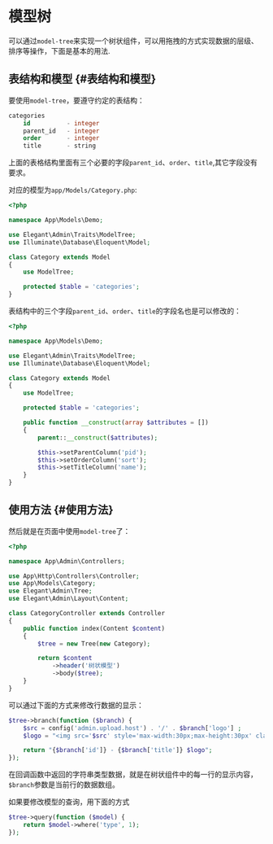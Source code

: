 # 模型树

可以通过`model-tree`来实现一个树状组件，可以用拖拽的方式实现数据的层级、排序等操作，下面是基本的用法.

## 表结构和模型 {#表结构和模型}

要使用`model-tree`，要遵守约定的表结构：

```sql
categories
    id          - integer
    parent_id   - integer
    order       - integer
    title       - string
```

上面的表格结构里面有三个必要的字段`parent_id`、`order`、`title`,其它字段没有要求。

对应的模型为`app/Models/Category.php`:

```php
<?php

namespace App\Models\Demo;

use Elegant\Admin\Traits\ModelTree;
use Illuminate\Database\Eloquent\Model;

class Category extends Model
{
    use ModelTree;

    protected $table = 'categories';
}
```

表结构中的三个字段`parent_id`、`order`、`title`的字段名也是可以修改的：

```php
<?php

namespace App\Models\Demo;

use Elegant\Admin\Traits\ModelTree;
use Illuminate\Database\Eloquent\Model;

class Category extends Model
{
    use ModelTree;

    protected $table = 'categories';

    public function __construct(array $attributes = [])
    {
        parent::__construct($attributes);

        $this->setParentColumn('pid');
        $this->setOrderColumn('sort');
        $this->setTitleColumn('name');
    }
}
```

## 使用方法 {#使用方法}

然后就是在页面中使用`model-tree`了：

```php
<?php

namespace App\Admin\Controllers;

use App\Http\Controllers\Controller;
use App\Models\Category;
use Elegant\Admin\Tree;
use Elegant\Admin\Layout\Content;

class CategoryController extends Controller
{
    public function index(Content $content)
    {
        $tree = new Tree(new Category);

        return $content
            ->header('树状模型')
            ->body($tree);
    }
}
```

可以通过下面的方式来修改行数据的显示：

```php
$tree->branch(function ($branch) {
    $src = config('admin.upload.host') . '/' . $branch['logo'] ;
    $logo = "<img src='$src' style='max-width:30px;max-height:30px' class='img'/>";

    return "{$branch['id']} - {$branch['title']} $logo";
});
```

在回调函数中返回的字符串类型数据，就是在树状组件中的每一行的显示内容，`$branch`参数是当前行的数据数组。

如果要修改模型的查询，用下面的方式

```php
$tree->query(function ($model) {
    return $model->where('type', 1);
});
```